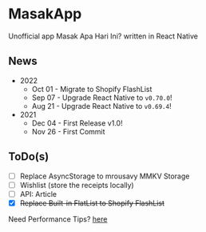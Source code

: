 # MasakApp
Unofficial app Masak Apa Hari Ini? written in React Native

## News
- 2022
  - Oct 01 - Migrate to Shopify FlashList
  - Sep 07 - Upgrade React Native to `v0.70.0`!
  - Aug 21 - Upgrade React Native to `v0.69.4`!
- 2021
  - Dec 04 - First Release v1.0!
  - Nov 26 - First Commit

## ToDo(s) 
* [ ] Replace AsyncStorage to mrousavy MMKV Storage
* [ ] Wishlist (store the receipts locally)
* [ ] API: Article
* [x] ~~Replace Built-in FlatList to Shopify FlashList~~

Need Performance Tips? [here](optimizeTips.md)